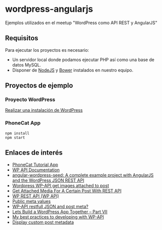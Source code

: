 # wordpress-angularjs
Ejemplos utilizados en el meetup "WordPress como API REST y AngularJS"

## Requisitos
Para ejecutar los proyectos es necesario:
* Un servidor local donde podamos ejecutar PHP así como una base de datos MySQL.
* Disponer de [NodeJS](http://nodejs.org/) y [Bower](http://bower.io/) instalados en nuestro equipo.

## Proyectos de ejemplo

### Proyecto WordPress

[Realizar una instalación de WordPress](https://codex.wordpress.org/Installing_WordPress)

### PhoneCat App

```shell
npm install
npm start
```

## Enlaces de interés
* [PhoneCat Tutorial App](https://docs.angularjs.org/tutorial)
* [WP API Documentation](http://wp-api.org/)
* [angular-wordpress-seed: A complete example project with AngularJS and the WordPress JSON REST API](http://www.michaelbromley.co.uk/blog/418/angular-wordpress-seed-a-complete-example-project-with-angularjs-and-the-wordpress-json-rest-api)
* [Wordpress WP-API get images attached to post](http://stackoverflow.com/questions/24994321/wordpress-wp-api-get-images-attached-to-post)
* [Get Attached Media For A Certain Post With REST API](https://1fix.io/blog/2015/02/28/wordpress-rest-api-media/)
* [WP REST API (WP API)](https://wordpress.org/support/topic/custom-meta-data-2)
* [Public meta values](https://github.com/WP-API/WP-API/issues/367)
* [WP-API restfull JSON and post meta?](http://wordpress.stackexchange.com/questions/154843/wp-api-restfull-json-and-post-meta)
* [Lets Build a WordPress App Together – Part VII](http://www.roysivan.com/lets-build-wordpress-app-together-part-vii/#.VYZiLKH7dJU)
* [My best practices to developing with WP-API](http://www.roysivan.com/my-best-practices-to-developing-wp-api/#.VYZjHqH7dJV)
* [Display custom post metadata](https://gist.github.com/joedajigalo/20b362622da164b861ca)

